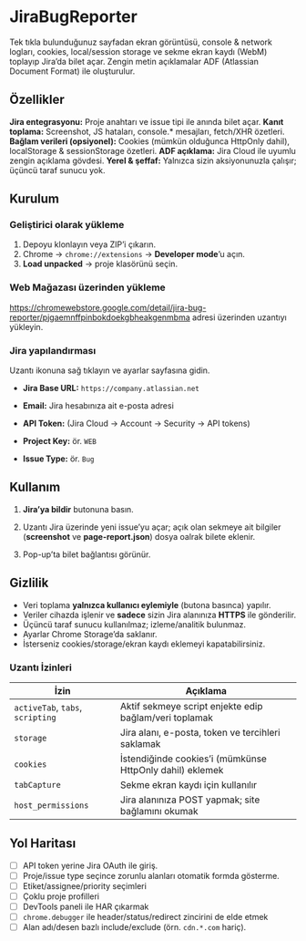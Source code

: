# JiraBugReporter

Tek tıkla bulunduğunuz sayfadan ekran görüntüsü, console & network logları, cookies, local/session storage ve sekme ekran kaydı (WebM) toplayıp Jira’da bilet açar. Zengin metin açıklamalar ADF (Atlassian Document Format) ile oluşturulur.

## Özellikler
**Jira entegrasyonu:** Proje anahtarı ve issue tipi ile anında bilet açar.
**Kanıt toplama:** Screenshot, JS hataları, console.* mesajları, fetch/XHR özetleri.
**Bağlam verileri (opsiyonel):** Cookies (mümkün olduğunca HttpOnly dahil), localStorage & sessionStorage özetleri.
**ADF açıklama:** Jira Cloud ile uyumlu zengin açıklama gövdesi.
**Yerel & şeffaf:** Yalnızca sizin aksiyonunuzla çalışır; üçüncü taraf sunucu yok.

## Kurulum
### Geliştirici olarak yükleme

 1. Depoyu klonlayın veya ZIP’i çıkarın.
 2.  Chrome → `chrome://extensions` → **Developer mode**’u açın.
 3.  **Load unpacked** → proje klasörünü seçin.

### Web Mağazası üzerinden yükleme
https://chromewebstore.google.com/detail/jira-bug-reporter/pjgaemnffpinbokdoekgbheakgenmbma adresi üzerinden uzantıyı yükleyin.

### Jira yapılandırması

Uzantı ikonuna sağ tıklayın ve ayarlar sayfasına gidin.

-   **Jira Base URL:** `https://company.atlassian.net`
    
-   **Email:** Jira hesabınıza ait e-posta adresi
    
-   **API Token:** (Jira Cloud → Account → Security → API tokens)
    
-   **Project Key:** ör. `WEB`
    
-   **Issue Type:** ör. `Bug`

## Kullanım
    
1.  **Jira’ya bildir** butonuna basın.
    
2.  Uzantı Jira üzerinde yeni issue’yu açar; açık olan sekmeye ait bilgiler (**screenshot** ve **page-report.json**) dosya oalrak bilete eklenir.
3.  Pop-up’ta bilet bağlantısı görünür.

## Gizlilik

-   Veri toplama **yalnızca kullanıcı eylemiyle** (butona basınca) yapılır.
-   Veriler cihazda işlenir ve **sadece** sizin Jira alanınıza **HTTPS** ile gönderilir.
-   Üçüncü taraf sunucu kullanılmaz; izleme/analitik bulunmaz.
-   Ayarlar Chrome Storage’da saklanır.
-   İsterseniz cookies/storage/ekran kaydı eklemeyi kapatabilirsiniz.

### Uzantı İzinleri

|İzin|Açıklama|
|--|--|
|`activeTab`, `tabs`, `scripting`|Aktif sekmeye script enjekte edip bağlam/veri toplamak|
|`storage`|Jira alanı, e-posta, token ve tercihleri saklamak|
|`cookies`|İstendiğinde cookies’i (mümkünse HttpOnly dahil) eklemek|
|`tabCapture`|Sekme ekran kaydı için kullanılır|
|`host_permissions`|Jira alanınıza POST yapmak; site bağlamını okumak|

## Yol Haritası

 - [ ] API token yerine Jira OAuth ile giriş.
 - [ ] Proje/issue type seçince zorunlu alanları otomatik formda gösterme.
 - [ ] Etiket/assignee/priority seçimleri
 - [ ] Çoklu proje profilleri
 - [ ] DevTools paneli ile HAR çıkarmak
 - [ ] `chrome.debugger` ile header/status/redirect zincirini de elde etmek
 - [ ] Alan adı/desen bazlı include/exclude (örn. `cdn.*.com` hariç).
